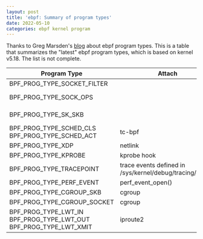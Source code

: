 ```yaml
---
layout: post
title: 'ebpf: Summary of program types'
date: 2022-05-10
categories: ebpf kernel program
---
```


Thanks to Greg Marsden's [blog](https://blogs.oracle.com/linux/post/bpf-a-tour-of-program-types)
about ebpf program types. This is a table that summarizes the "latest" ebpf program types, which
is based on kernel v5.18. The list is not complete.

| Program Type                | Attach  | ctx | Trigger | Reference |
| --------------------------- | ------- | --- | ------- | --------- |
| BPF_PROG_TYPE_SOCKET_FILTER |         | [sk_buff][sk_buff] | sock_queue_rcv_skb() | [lwn.net](https://lwn.net/Articles/636647/) |
| BPF_PROG_TYPE_SOCK_OPS      |         | [bpf_sock_ops][bpf_sock_ops] | different places depending on ops | [lwn.net](https://lwn.net/Articles/727189/) |
| BPF_PROG_TYPE_SK_SKB        |         | [sk_buff][sk_buff] | attached to socket via sockmap | [lwn.net](https://lwn.net/Articles/731133/) |
| BPF_PROG_TYPE_SCHED_CLS <br> BPF_PROG_TYPE_SCHED_ACT | tc-bpf | [sk_buff][sk_buff] | packet ingress,egress | |
| BPF_PROG_TYPE_XDP           | netlink | [xdp_md][xdp_md] | driver transmit/receive | |
| BPF_PROG_TYPE_KPROBE        | kprobe hook | pt_regs *ctx | enter/return function | |
| BPF_PROG_TYPE_TRACEPOINT    | trace events defined in /sys/kernel/debug/tracing/events | depending on events | perf_trace_run_bpf_submit() | |
| BPF_PROG_TYPE_PERF_EVENT    | perf_event_open() | [bpf_perf_event_data][perf_event_data] | | |
| BPF_PROG_TYPE_CGROUP_SKB    | cgroup  | [sk_buff][sk_buff] | packet ingress/egress | |
| BPF_PROG_TYPE_CGROUP_SOCKET | cgroup  | socket | socket creation time | |
| BPF_PROG_TYPE_LWT_IN <br> BPF_PROG_TYPE_LWT_OUT <br> BPF_PROG_TYPE_LWT_XMIT | iproute2 | [sk_buff][sk_buff] | lwtunnel_{input,output,xmit} | [lwn.net](https://lwn.net/Articles/650778/) (lightweight tunnel) |

[sk_buff]: https://elixir.bootlin.com/linux/v5.18/source/include/uapi/linux/bpf.h#L5543
[bpf_sock_ops]: https://elixir.bootlin.com/linux/v5.18/source/include/uapi/linux/bpf.h#L5978
[xdp_md]: https://elixir.bootlin.com/linux/v5.18/source/include/uapi/linux/bpf.h#L5738
[perf_event_data]: https://elixir.bootlin.com/linux/v5.18/source/include/uapi/linux/bpf_perf_event.h#L13
